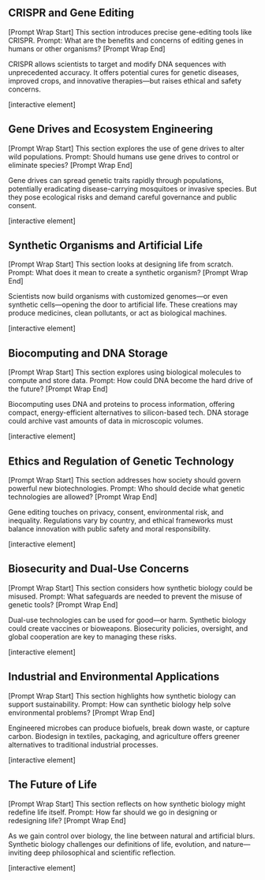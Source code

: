 ## CRISPR and Gene Editing

\[Prompt Wrap Start]
This section introduces precise gene-editing tools like CRISPR. Prompt: What are the benefits and concerns of editing genes in humans or other organisms?
\[Prompt Wrap End]

CRISPR allows scientists to target and modify DNA sequences with unprecedented accuracy. It offers potential cures for genetic diseases, improved crops, and innovative therapies—but raises ethical and safety concerns.

\[interactive element]

## Gene Drives and Ecosystem Engineering

\[Prompt Wrap Start]
This section explores the use of gene drives to alter wild populations. Prompt: Should humans use gene drives to control or eliminate species?
\[Prompt Wrap End]

Gene drives can spread genetic traits rapidly through populations, potentially eradicating disease-carrying mosquitoes or invasive species. But they pose ecological risks and demand careful governance and public consent.

\[interactive element]

## Synthetic Organisms and Artificial Life

\[Prompt Wrap Start]
This section looks at designing life from scratch. Prompt: What does it mean to create a synthetic organism?
\[Prompt Wrap End]

Scientists now build organisms with customized genomes—or even synthetic cells—opening the door to artificial life. These creations may produce medicines, clean pollutants, or act as biological machines.

\[interactive element]

## Biocomputing and DNA Storage

\[Prompt Wrap Start]
This section explores using biological molecules to compute and store data. Prompt: How could DNA become the hard drive of the future?
\[Prompt Wrap End]

Biocomputing uses DNA and proteins to process information, offering compact, energy-efficient alternatives to silicon-based tech. DNA storage could archive vast amounts of data in microscopic volumes.

\[interactive element]

## Ethics and Regulation of Genetic Technology

\[Prompt Wrap Start]
This section addresses how society should govern powerful new biotechnologies. Prompt: Who should decide what genetic technologies are allowed?
\[Prompt Wrap End]

Gene editing touches on privacy, consent, environmental risk, and inequality. Regulations vary by country, and ethical frameworks must balance innovation with public safety and moral responsibility.

\[interactive element]

## Biosecurity and Dual-Use Concerns

\[Prompt Wrap Start]
This section considers how synthetic biology could be misused. Prompt: What safeguards are needed to prevent the misuse of genetic tools?
\[Prompt Wrap End]

Dual-use technologies can be used for good—or harm. Synthetic biology could create vaccines or bioweapons. Biosecurity policies, oversight, and global cooperation are key to managing these risks.

\[interactive element]

## Industrial and Environmental Applications

\[Prompt Wrap Start]
This section highlights how synthetic biology can support sustainability. Prompt: How can synthetic biology help solve environmental problems?
\[Prompt Wrap End]

Engineered microbes can produce biofuels, break down waste, or capture carbon. Biodesign in textiles, packaging, and agriculture offers greener alternatives to traditional industrial processes.

\[interactive element]

## The Future of Life

\[Prompt Wrap Start]
This section reflects on how synthetic biology might redefine life itself. Prompt: How far should we go in designing or redesigning life?
\[Prompt Wrap End]

As we gain control over biology, the line between natural and artificial blurs. Synthetic biology challenges our definitions of life, evolution, and nature—inviting deep philosophical and scientific reflection.

\[interactive element]
